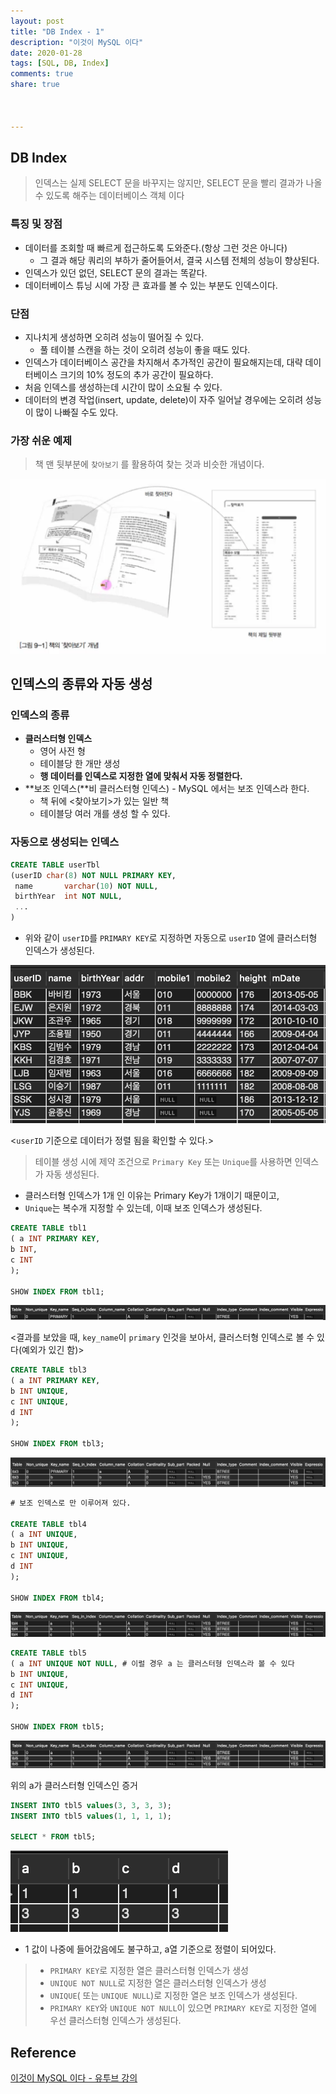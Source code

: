 ```yaml
---
layout: post
title: "DB Index - 1"
description: "이것이 MySQL 이다"
date: 2020-01-28
tags: [SQL, DB, Index]
comments: true
share: true



---
```




## DB Index

> 인덱스는 실제 SELECT 문을 바꾸지는 않지만, SELECT 문을 빨리 결과가 나올 수 있도록 해주는 데이터베이스 객체 이다

### 특징 및 장점

* 데이터를 조회할 때 빠르게 접근하도록 도와준다.(항상 그런 것은 아니다)
  * 그 결과 해당 쿼리의 부하가 줄어들어서, 결국 시스템 전체의 성능이 향상된다.
* 인덱스가 있던 없던, SELECT 문의 결과는 똑같다.
* 데이터베이스 튜닝 시에 가장 큰 효과를 볼 수 있는 부분도 인덱스이다.



### 단점

* 지나치게 생성하면 오히려 성능이 떨어질 수 있다.
  * 풀 테이블 스캔을 하는 것이 오히려 성능이 좋을 때도 있다.
* 인덱스가 데이터베이스 공간을 차지해서 추가적인 공간이 필요해지는데, 대략 데이터베이스 크기의 10% 정도의 추가 공간이 필요하다.
* 처음 인덱스를 생성하는데 시간이 많이 소요될 수 있다.
* 데이터의 변경 작업(insert, update, delete)이 자주 일어날 경우에는 오히려 성능이 많이 나빠질 수도 있다.

### 가장 쉬운 예제

> 책 맨 뒷부분에 `찾아보기` 를 활용하여 찾는 것과 비슷한 개념이다.

![image-20200130231739515](../assets/images/image-20200130231739515.png)



## 인덱스의 종류와 자동 생성

### 인덱스의 종류

* **클러스터형 인덱스**
  * 영어 사전 형
  * 테이블당 한 개만 생성
  * **행 데이터를 인덱스로 지정한 열에 맞춰서 자동 정렬한다.**
* **보조 인덱스(**비 클러스터형 인덱스) - MySQL 에서는 보조 인덱스라 한다.
  * 책 뒤에 <찾아보기>가 있는 일반 책
  * 테이블당 여러 개를 생성 할 수 있다.



### 자동으로 생성되는 인덱스

~~~sql
CREATE TABLE userTbl
(userID char(8) NOT NULL PRIMARY KEY,
 name		varchar(10) NOT NULL,
 birthYear	int NOT NULL,
 ...
)
~~~

* 위와 같이 `userID`를 `PRIMARY KEY`로 지정하면 자동으로 `userID` 열에 클러스터형 인덱스가 생성된다.

![image-20200130233430474](../assets/images/image-20200130233430474.png)

<`userID` 기준으로 데이터가 정렬 됨을 확인할 수 있다.>

> 테이블 생성 시에 제약 조건으로 `Primary Key` 또는 `Unique`를 사용하면 인덱스가 자동 생성된다.

* 클러스터형 인덱스가 1개 인 이유는 Primary Key가 1개이기 때문이고,
* `Unique`는 복수개 지정할 수 있는데, 이때 보조 인덱스가 생성된다.



```sql
CREATE TABLE tbl1
( a INT PRIMARY KEY,
b INT,
c INT
);

SHOW INDEX FROM tbl1;
```

![image-20200130233846718](../assets/images/image-20200130233846718.png)

<결과를 보았을 때, `key_name`이 `primary` 인것을 보아서, 클러스터형 인덱스로 볼 수 있다(예외가 있긴 함)>



```sql
CREATE TABLE tbl3
( a INT PRIMARY KEY,
b INT UNIQUE,
c INT UNIQUE,
d INT
);

SHOW INDEX FROM tbl3;
```

![image-20200130234154798](../assets/images/image-20200130234154798.png)



```sql
# 보조 인덱스로 만 이루어져 있다.

CREATE TABLE tbl4
( a INT UNIQUE,
b INT UNIQUE,
c INT UNIQUE,
d INT
);

SHOW INDEX FROM tbl4;
```

![image-20200130234325051](../assets/images/image-20200130234325051.png)



```sql
CREATE TABLE tbl5
( a INT UNIQUE NOT NULL, # 이럴 경우 a 는 클러스터형 인덱스라 볼 수 있다
b INT UNIQUE,
c INT UNIQUE,
d INT
);

SHOW INDEX FROM tbl5;
```

![image-20200130234436257](../assets/images/image-20200130234436257.png)



위의 a가 클러스터형 인덱스인 증거

```sql
INSERT INTO tbl5 values(3, 3, 3, 3);
INSERT INTO tbl5 values(1, 1, 1, 1);

SELECT * FROM tbl5;
```

![image-20200130234812827](../assets/images/image-20200130234812827.png)

* 1 값이 나중에 들어갔음에도 불구하고, a열 기준으로 정렬이 되어있다.



> * `PRIMARY KEY`로 지정한 열은 클러스터형 인덱스가 생성
> * `UNIQUE NOT NULL`로 지정한 열은 클러스터형 인덱스가 생성
> * `UNIQUE`( 또는 `UNIQUE NULL`)로 지정한 열은 보조 인덱스가 생성된다.
> * `PRIMARY KEY`와 `UNIQUE NOT NULL`이 있으면 `PRIMARY KEY`로 지정한 열에 우선 클러스터형 인덱스가 생성된다.



## Reference

[이것이 MySQL 이다 - 유투브 강의]()